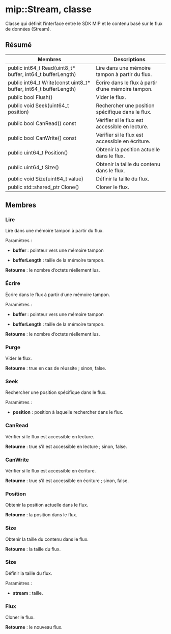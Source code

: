 # <a name="class-mipstream"></a>mip::Stream, classe 
Classe qui définit l’interface entre le SDK MIP et le contenu basé sur le flux de données (Stream).
  
## <a name="summary"></a>Résumé
 Membres                        | Descriptions                                
--------------------------------|---------------------------------------------
 public int64_t Read(uint8_t* buffer, int64_t bufferLength)  |  Lire dans une mémoire tampon à partir du flux.
 public int64_t Write(const uint8_t* buffer, int64_t bufferLength)  |  Écrire dans le flux à partir d’une mémoire tampon.
 public bool Flush()  |  Vider le flux.
 public void Seek(uint64_t position)  |  Rechercher une position spécifique dans le flux.
 public bool CanRead() const  |  Vérifier si le flux est accessible en lecture.
 public bool CanWrite() const  |  Vérifier si le flux est accessible en écriture.
 public uint64_t Position()  |  Obtenir la position actuelle dans le flux.
 public uint64_t Size()  |  Obtenir la taille du contenu dans le flux.
 public void Size(uint64_t value)  |  Définir la taille du flux.
public std::shared_ptr<Stream> Clone()  |  Cloner le flux.
  
## <a name="members"></a>Membres
  
### <a name="read"></a>Lire
Lire dans une mémoire tampon à partir du flux.

Paramètres :  
* **buffer** : pointeur vers une mémoire tampon 


* **bufferLength** : taille de la mémoire tampon. 



  
**Retourne** : le nombre d’octets réellement lus.
  
### <a name="write"></a>Écrire
Écrire dans le flux à partir d’une mémoire tampon.

Paramètres :  
* **buffer** : pointeur vers une mémoire tampon 


* **bufferLength** : taille de la mémoire tampon. 



  
**Retourne** : le nombre d’octets réellement lus.
  
### <a name="flush"></a>Purge
Vider le flux.

  
**Retourne** : true en cas de réussite ; sinon, false.
  
### <a name="seek"></a>Seek
Rechercher une position spécifique dans le flux.

Paramètres :  
* **position** : position à laquelle rechercher dans le flux.


  
### <a name="canread"></a>CanRead
Vérifier si le flux est accessible en lecture.

  
**Retourne** : true s’il est accessible en lecture ; sinon, false.
  
### <a name="canwrite"></a>CanWrite
Vérifier si le flux est accessible en écriture.

  
**Retourne** : true s’il est accessible en écriture ; sinon, false.
  
### <a name="position"></a>Position
Obtenir la position actuelle dans le flux.

  
**Retourne** : la position dans le flux.
  
### <a name="size"></a>Size
Obtenir la taille du contenu dans le flux.

  
**Retourne** : la taille du flux.
  
### <a name="size"></a>Size
Définir la taille du flux.

Paramètres :  
* **stream** : taille.


  
### <a name="stream"></a>Flux
Cloner le flux.

  
**Retourne** : le nouveau flux.